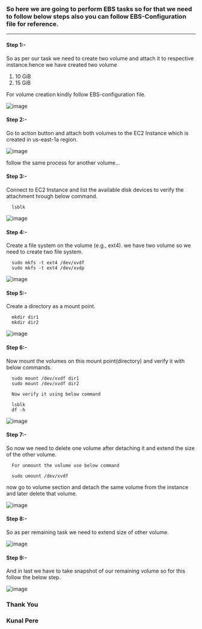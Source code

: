 ### So here we are going to perform EBS tasks so for that we need to follow below steps also you can follow EBS-Configuration file for reference.

------------------------------------------------------------------------------------------------------------------------------------------

#### Step 1:-

So as per our task we need to create two volume and attach it to respective instance.hence we have created two volume

1) 10 GiB
2) 15 GiB

For volume creation kindly follow EBS-configuration file.

![image](https://github.com/Kunal-Pere/AWS_Multi-region-Project/assets/157100045/f20312ce-50dc-467a-8896-a822b3f5f6e4)

#### Step 2:-

Go to action button and attach both volumes to the EC2 Instance which is created in us-east-1a region.

![image](https://github.com/Kunal-Pere/AWS_Multi-region-Project/assets/157100045/4710b90a-d829-47d7-8d60-4758f3625e44)

follow the same process for another volume...

#### Step 3:-

Connect to EC2 Instance and list the available disk devices to verify the attachment hrough below command.

      lsblk

![image](https://github.com/Kunal-Pere/AWS_Multi-region-Project/assets/157100045/20828ab0-1e81-4546-a530-201bbc07a82f)
 

#### Step 4:-

Create a file system on the volume (e.g., ext4). we have two volume so we need to create two file system.

      sudo mkfs -t ext4 /dev/xvdf
      sudo mkfs -t ext4 /dev/xvdp

![image](https://github.com/Kunal-Pere/AWS_Multi-region-Project/assets/157100045/f43af34b-b825-47b4-8439-fef868088551)


#### Step 5:-

Create a directory as a mount point.

      mkdir dir1
      mkdir dir2

![image](https://github.com/Kunal-Pere/AWS_Multi-region-Project/assets/157100045/caff4eb6-b73e-4fe5-9586-afe6fd9a0f3d)


#### Step 6:- 

Now mount the volumes on this mount point(directory) and verify it with below commands.

      sudo mount /dev/xvdf dir1
      sudo mount /dev/xvdf dir2

      Now verify it using below command

      lsblk
      df -h

![image](https://github.com/Kunal-Pere/AWS_Multi-region-Project/assets/157100045/6feb0e12-189b-4e8d-b73f-ed48c8d44ad8)


#### Step 7:- 

So now we need to delete one volume after detaching it and extend the size of the other volume.

      For unmount the volume use below command

      sudo umount /dev/xvdf

now go to volume section and detach the same volume from the instance and later delete that volume.

![image](https://github.com/Kunal-Pere/AWS_Multi-region-Project/assets/157100045/3aa0cf96-c2c5-4d11-8e65-6337f6152893)


#### Step 8:-

So as per remaining task we need to extend size of other volume.

![image](https://github.com/Kunal-Pere/AWS_Multi-region-Project/assets/157100045/6fe852dc-95b7-464c-8799-bea1566530bd)


#### Step 9:-

And in last we have to take snapshot of our remaining volume so for this follow the below step.

![image](https://github.com/Kunal-Pere/AWS_Multi-region-Project/assets/157100045/135c7aaa-7adc-406a-b82c-bec306ec1bc3)


### Thank You

### Kunal Pere











